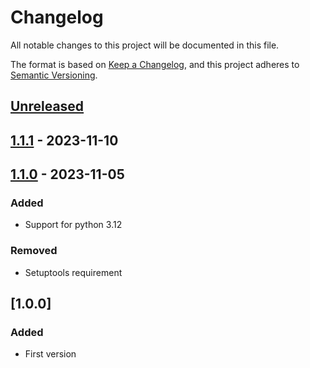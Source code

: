 # Changelog
All notable changes to this project will be documented in this file.

The format is based on [Keep a Changelog](https://keepachangelog.com/en/1.0.0/),
and this project adheres to [Semantic Versioning](https://semver.org/spec/v2.0.0.html).


## [Unreleased]

## [1.1.1] - 2023-11-10

## [1.1.0] - 2023-11-05
### Added
- Support for python 3.12

### Removed
- Setuptools requirement

## [1.0.0]
### Added
- First version


[Unreleased]: https://github.com/bulv1ne/country_list/compare/v1.1.1...HEAD
[1.1.1]: https://github.com/bulv1ne/country_list/compare/v1.1.0...v1.1.1
[1.1.0]: https://github.com/bulv1ne/country_list/compare/v1.0.0...v1.1.0

